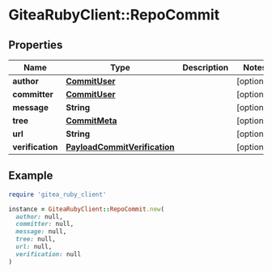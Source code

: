 # GiteaRubyClient::RepoCommit

## Properties

| Name | Type | Description | Notes |
| ---- | ---- | ----------- | ----- |
| **author** | [**CommitUser**](CommitUser.md) |  | [optional] |
| **committer** | [**CommitUser**](CommitUser.md) |  | [optional] |
| **message** | **String** |  | [optional] |
| **tree** | [**CommitMeta**](CommitMeta.md) |  | [optional] |
| **url** | **String** |  | [optional] |
| **verification** | [**PayloadCommitVerification**](PayloadCommitVerification.md) |  | [optional] |

## Example

```ruby
require 'gitea_ruby_client'

instance = GiteaRubyClient::RepoCommit.new(
  author: null,
  committer: null,
  message: null,
  tree: null,
  url: null,
  verification: null
)
```

